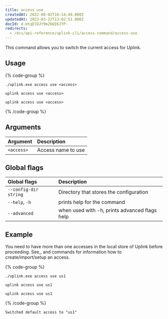```yaml
---
title: access use
createdAt: 2022-08-02T16:14:49.000Z
updatedAt: 2023-03-22T13:02:51.000Z
docId: d-btqElDJY9m26QIKJYP-
redirects:
  - /dcs/api-reference/uplink-cli/access-command/access-use
---
```


This command allows you to switch the current access for Uplink.

## Usage

{% code-group %}
```windows
./uplink.exe access use <access>
```

```linux
uplink access use <access>
```

```macos
uplink access use <access>
```
{% /code-group %}

## Arguments

| Argument   | Description        |
| :--------- | :----------------- |
| `<access>` | Access name to use |

## Global flags

| Global flags          | Description                                   |
| :-------------------- | :-------------------------------------------- |
| `--config-dir string` | Directory that stores the configuration       |
| `--help`, `-h`        | prints help for the command                   |
| `--advanced`          | when used with -h, prints advanced flags help |

## Example

You need to have more than one accesses in the local store of Uplink before proceeding. See[](docId\:x0Ej1E9_xq9xXFaSvyPTT),[](docId:9MIN1usU8WPUY2212Y-_S), and [](docId\:OuoKJl9KqbJVQB9Xkdy3g) commands for information how to create/import/setup an access.

{% code-group %}
```windows
./uplink.exe access use us1
```

```linux
uplink access use us1
```

```macos
uplink access use us1
```
{% /code-group %}

```none
Switched default access to "us1"
```

